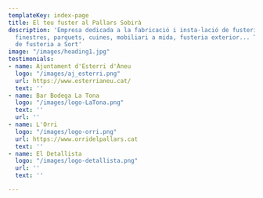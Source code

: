 ```yaml
---
templateKey: index-page
title: El teu fuster al Pallars Sobirà
description: 'Empresa dedicada a la fabricació i insta·lació de fusteria: portes,
  finestres, parquets, cuines, mobiliari a mida, fusteria exterior... Tenim el taller
  de fusteria a Sort'
image: "/images/heading1.jpg"
testimonials:
- name: Ajuntament d'Esterri d'Àneu
  logo: "/images/aj_esterri.png"
  url: https://www.esterrianeu.cat/
  text: ''
- name: Bar Bodega La Tona
  logo: "/images/logo-LaTona.png"
  text: ''
  url: ''
- name: L'Orri
  logo: "/images/logo-orri.png"
  url: https://www.orridelpallars.cat
  text: ''
- name: El Detallista
  logo: "/images/logo-detallista.png"
  url: ''
  text: ''

---
```

